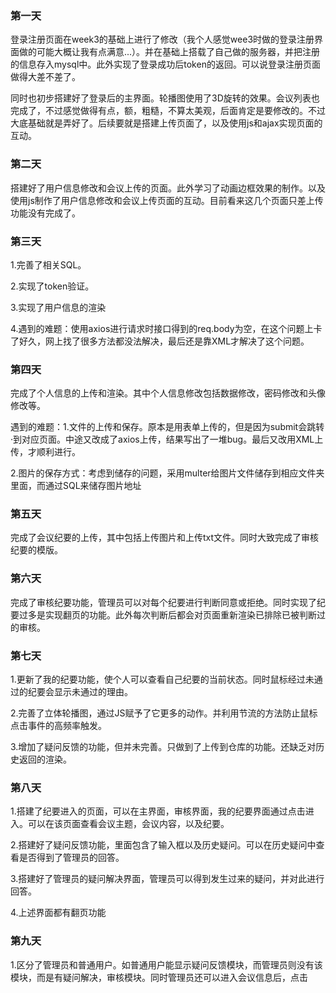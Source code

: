 ### 第一天

登录注册页面在week3的基础上进行了修改（我个人感觉wee3时做的登录注册界面做的可能大概让我有点满意...）。并在基础上搭载了自己做的服务器，并把注册的信息存入mysql中。此外实现了登录成功后token的返回。可以说登录注册页面做得大差不差了。

同时也初步搭建好了登录后的主界面。轮播图使用了3D旋转的效果。会议列表也完成了，不过感觉做得有点，额，粗糙，不算太美观，后面肯定是要修改的。不过大底基础就是弄好了。后续要就是搭建上传页面了，以及使用js和ajax实现页面的互动。

### 第二天

搭建好了用户信息修改和会议上传的页面。此外学习了动画边框效果的制作。以及使用js制作了用户信息修改和会议上传页面的互动。目前看来这几个页面只差上传功能没有完成了。

### 第三天

1.完善了相关SQL。

2.实现了token验证。

3.实现了用户信息的渲染

4.遇到的难题：使用axios进行请求时接口得到的req.body为空，在这个问题上卡了好久，网上找了很多方法都没法解决，最后还是靠XML才解决了这个问题。

### 第四天

完成了个人信息的上传和渲染。其中个人信息修改包括数据修改，密码修改和头像修改等。

遇到的难题：1.文件的上传和保存。原本是用表单上传的，但是因为submit会跳转·到对应页面。中途又改成了axios上传，结果写出了一堆bug。最后又改用XML上传，才顺利进行。

2.图片的保存方式：考虑到储存的问题，采用multer给图片文件储存到相应文件夹里面，而通过SQL来储存图片地址

### 第五天

完成了会议纪要的上传，其中包括上传图片和上传txt文件。同时大致完成了审核纪要的模版。

###  第六天

完成了审核纪要功能，管理员可以对每个纪要进行判断同意或拒绝。同时实现了纪要过多是实现翻页的功能。此外每次判断后都会对页面重新渲染已排除已被判断过的审核。

### 第七天

1.更新了我的纪要功能，使个人可以查看自己纪要的当前状态。同时鼠标经过未通过的纪要会显示未通过的理由。

2.完善了立体轮播图，通过JS赋予了它更多的动作。并利用节流的方法防止鼠标点击事件的高频率触发。

3.增加了疑问反馈的功能，但并未完善。只做到了上传到仓库的功能。还缺乏对历史返回的渲染。

### 第八天

1.搭建了纪要进入的页面，可以在主界面，审核界面，我的纪要界面通过点击进入。可以在该页面查看会议主题，会议内容，以及纪要。

2.搭建好了疑问反馈功能，里面包含了输入框以及历史疑问。可以在历史疑问中查看是否得到了管理员的回答。

3.搭建好了管理员的疑问解决界面，管理员可以得到发生过来的疑问，并对此进行回答。

4.上述界面都有翻页功能

### 第九天

1.区分了管理员和普通用户。如普通用户能显示疑问反馈模块，而管理员则没有该模块，而是有疑问解决，审核模块。同时管理员还可以进入会议信息后，点击